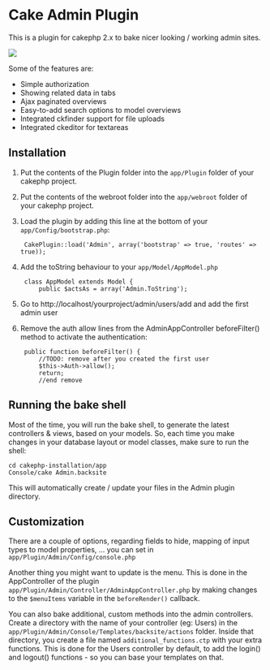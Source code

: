 Cake Admin Plugin
=================
This is a plugin for cakephp 2.x to bake nicer looking / working admin sites.

<img src="http://labs.aboutme.be/cakephp-admin/screenshot-detail.jpg">

Some of the features are:

*	Simple authorization
*	Showing related data in tabs
*	Ajax paginated overviews
*	Easy-to-add search options to model overviews
*	Integrated ckfinder support for file uploads
*	Integrated ckeditor for textareas

Installation
------------
1. Put the contents of the Plugin folder into the `app/Plugin` folder of your cakephp project.
2. Put the contents of the webroot folder into the `app/webroot` folder of your cakephp project.
3. Load the plugin by adding this line at the bottom of your `app/Config/bootstrap.php`:
    
    	CakePlugin::load('Admin', array('bootstrap' => true, 'routes' => true));

4. Add the toString behaviour to your `app/Model/AppModel.php`

		class AppModel extends Model {
			public $actsAs = array('Admin.ToString');

5. Go to http://localhost/yourproject/admin/users/add and add the first admin user
6. Remove the auth allow lines from the AdminAppController beforeFilter() method to activate the authentication:

		public function beforeFilter() {
        	//TODO: remove after you created the first user
        	$this->Auth->allow();
        	return;
            //end remove


Running the bake shell
----------------------
Most of the time, you will run the bake shell, to generate the latest controllers & views, based on your models. So, each time you make changes in your database layout or model classes, make sure to run the shell:

	cd cakephp-installation/app
	Console/cake Admin.backsite
	
This will automatically create / update your files in the Admin plugin directory.

Customization
-------------
There are a couple of options, regarding fields to hide, mapping of input types to model properties, … you can set in `app/Plugin/Admin/Config/console.php`

Another thing you might want to update is the menu. This is done in the AppController of the plugin `app/Plugin/Admin/Controller/AdminAppController.php` by making changes to the `$menuItems` variable in the `beforeRender()` callback.

You can also bake additional, custom methods into the admin controllers. Create a directory with the name of your controller (eg: Users) in the `app/Plugin/Admin/Console/Templates/backsite/actions` folder. Inside that directory, you create a file named `additional_functions.ctp` with your extra functions. This is done for the Users controller by default, to add the login() and logout() functions - so you can base your templates on that.